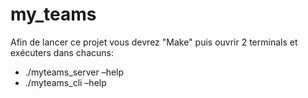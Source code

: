 # **my_teams**

Afin de lancer ce projet vous devrez "Make" puis ouvrir 2 terminals et exécuters dans chacuns:
- ./myteams_server –help
-  ./myteams_cli –help
